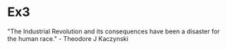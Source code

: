 # Ex3

"The Industrial Revolution and its consequences have been a disaster for the human race." - Theodore J Kaczynski